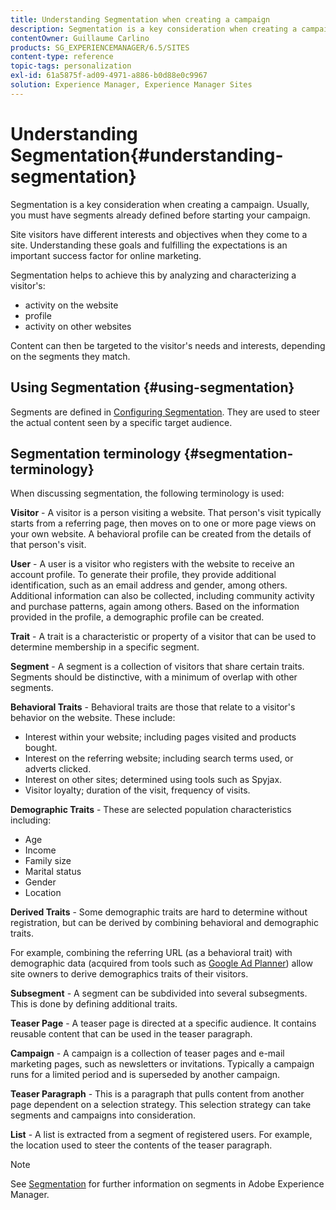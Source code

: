 ```yaml
---
title: Understanding Segmentation when creating a campaign
description: Segmentation is a key consideration when creating a campaign.
contentOwner: Guillaume Carlino
products: SG_EXPERIENCEMANAGER/6.5/SITES
content-type: reference
topic-tags: personalization
exl-id: 61a5875f-ad09-4971-a886-b0d88e0c9967
solution: Experience Manager, Experience Manager Sites
---
```

# Understanding Segmentation{#understanding-segmentation}

Segmentation is a key consideration when creating a campaign. Usually, you must have segments already defined before starting your campaign.

Site visitors have different interests and objectives when they come to a site. Understanding these goals and fulfilling the expectations is an important success factor for online marketing.

Segmentation helps to achieve this by analyzing and characterizing a visitor's:

* activity on the website
* profile
* activity on other websites

Content can then be targeted to the visitor's needs and interests, depending on the segments they match.

## Using Segmentation {#using-segmentation}

Segments are defined in [Configuring Segmentation](/help/sites-administering/campaign-segmentation.md). They are used to steer the actual content seen by a specific target audience.

## Segmentation terminology {#segmentation-terminology}

When discussing segmentation, the following terminology is used:

**Visitor** - A visitor is a person visiting a website. That person's visit typically starts from a referring page, then moves on to one or more page views on your own website. A behavioral profile can be created from the details of that person's visit.

**User** - A user is a visitor who registers with the website to receive an account profile. To generate their profile, they provide additional identification, such as an email address and gender, among others. Additional information can also be collected, including community activity and purchase patterns, again among others. Based on the information provided in the profile, a demographic profile can be created.

**Trait** - A trait is a characteristic or property of a visitor that can be used to determine membership in a specific segment.

**Segment** - A segment is a collection of visitors that share certain traits. Segments should be distinctive, with a minimum of overlap with other segments.

**Behavioral Traits** - Behavioral traits are those that relate to a visitor's behavior on the website. These include:

* Interest within your website; including pages visited and products bought.
* Interest on the referring website; including search terms used, or adverts clicked.
* Interest on other sites; determined using tools such as Spyjax.
* Visitor loyalty; duration of the visit, frequency of visits.

**Demographic Traits** - These are selected population characteristics including:

* Age
* Income
* Family size
* Marital status
* Gender
* Location

**Derived Traits** - Some demographic traits are hard to determine without registration, but can be derived by combining behavioral and demographic traits.

For example, combining the referring URL (as a behavioral trait) with demographic data (acquired from tools such as [Google Ad Planner](https://www.google.com/adplanner/)) allow site owners to derive demographics traits of their visitors.

**Subsegment** - A segment can be subdivided into several subsegments. This is done by defining additional traits.

**Teaser Page** - A teaser page is directed at a specific audience. It contains reusable content that can be used in the teaser paragraph.

**Campaign** - A campaign is a collection of teaser pages and e-mail marketing pages, such as newsletters or invitations. Typically a campaign runs for a limited period and is superseded by another campaign.

**Teaser Paragraph** - This is a paragraph that pulls content from another page dependent on a selection strategy. This selection strategy can take segments and campaigns into consideration.

**List** - A list is extracted from a segment of registered users. For example, the location used to steer the contents of the teaser paragraph.

>[!NOTE]
>
>See [Segmentation](/help/sites-administering/campaign-segmentation.md) for further information on segments in Adobe Experience Manager.
